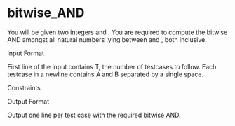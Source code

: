 # bitwise_AND

You will be given two integers  and . You are required to compute the bitwise AND amongst all natural numbers lying between  and , both inclusive.

Input Format

First line of the input contains T, the number of testcases to follow. 
Each testcase in a newline contains A and B separated by a single space.

Constraints

 

Output Format

Output one line per test case with the required bitwise AND.
